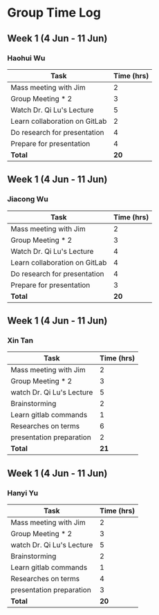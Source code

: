 # Group Time Log
## Week 1 (4 Jun - 11 Jun)
### Haohui Wu

| Task                          | Time (hrs) |
|-------------------------------|------------|
| Mass meeting with Jim         | 2          |
| Group Meeting * 2             | 3          |
| Watch Dr. Qi Lu's Lecture     | 5          |
| Learn collaboration on GitLab | 2          |
| Do research for presentation  | 4          |
| Prepare for presentation      | 4          |
| **Total**                     | **20**     |


## Week 1 (4 Jun - 11 Jun)
### Jiacong Wu
| Task                          | Time (hrs) |
|-------------------------------|------------|
| Mass meeting with Jim         | 2          |
| Group Meeting * 2             | 3          |
| Watch Dr. Qi Lu's Lecture     | 4          |
| Learn collaboration on GitLab | 4          |
| Do research for presentation  | 4          |
| Prepare for presentation      | 3          |
| **Total**                     | **20**     |



## Week 1 (4 Jun - 11 Jun)
### Xin Tan

| Task                          | Time (hrs) |
|-------------------------------|------------|
| Mass meeting with Jim         | 2          |
| Group Meeting * 2             | 3          |
| watch Dr. Qi Lu's Lecture     | 5          |
| Brainstorming                 | 2          |
| Learn gitlab commands         | 1          |
| Researches on terms           | 6          |
| presentation preparation      | 2          |
| **Total**                     | **21**     |



## Week 1 (4 Jun - 11 Jun)
### Hanyi Yu

| Task                          | Time (hrs) |
|-------------------------------|------------|
| Mass meeting with Jim         | 2          |
| Group Meeting * 2             | 3          |
| watch Dr. Qi Lu's Lecture     | 5          |
| Brainstorming                 | 2          |
| Learn gitlab commands         | 1          |
| Researches on terms           | 4          |
| presentation preparation      | 3          |
| **Total**                     | **20**     |